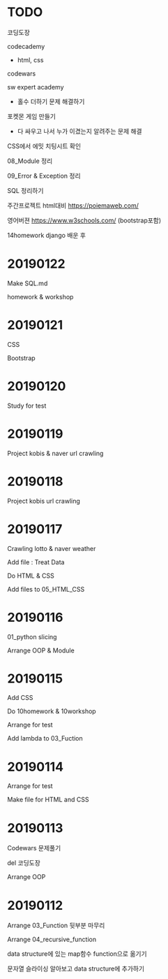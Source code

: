# TODO

코딩도장

codecademy

* html, css

codewars

sw expert academy

* 홀수 더하기 문제 해결하기

포켓몬 게임 만들기

* 다 싸우고 나서 누가 이겼는지 알려주는 문제 해결

CSS에서 에밋 치팅시트 확인

08_Module 정리

09_Error & Exception 정리

SQL 정리하기

주간프로젝트 html대비 https://poiemaweb.com/

영어버젼 https://www.w3schools.com/ (bootstrap포함)

14homework django 배운 후 

# 20190122

Make SQL.md

homework & workshop

# 20190121

CSS

Bootstrap

# 20190120

Study for test

# 20190119

Project kobis & naver url crawling

# 20190118

Project kobis url crawling

# 20190117

Crawling lotto & naver weather 

Add file : Treat Data

Do HTML & CSS

Add files to 05_HTML_CSS

# 20190116

01_python slicing

Arrange OOP & Module

# 20190115

Add CSS

Do 10homework & 10workshop

Arrange for test

Add lambda to 03_Fuction

# 20190114

Arrange for test

Make file for HTML and CSS

# 20190113

Codewars 문제풀기

del 코딩도장

Arrange OOP

# 20190112

Arrange 03_Function 뒷부분 마무리

Arrange 04_recursive_function

data structure에 있는 map함수 function으로 옮기기

문자열 슬라이싱 알아보고 data structure에 추가하기

